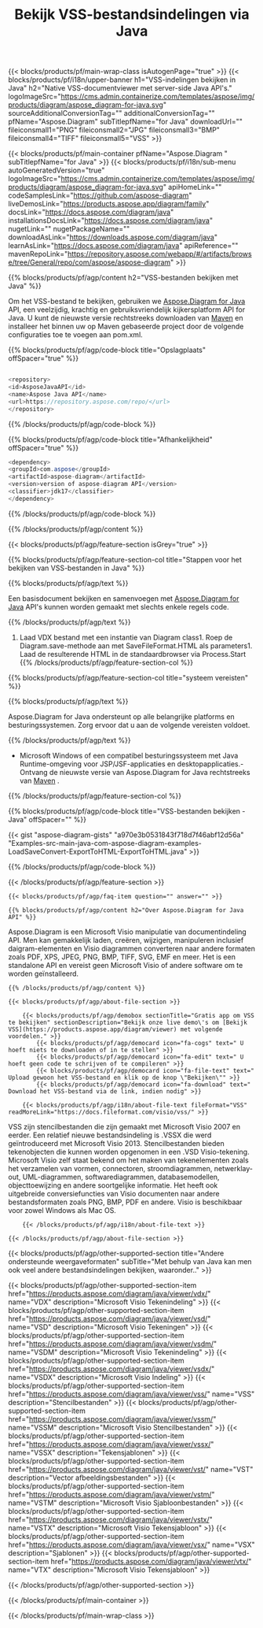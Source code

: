 ﻿---
title: Bekijk VSS-bestandsindelingen via Java 
weight: 3490
url: /nl/java/viewer/vss/ 
description: Java voorbeeldcode om VSS-documenten te bekijken in Java Runtime Environment voor JSP/JSF-applicaties en desktopapplicaties.
---
{{< blocks/products/pf/main-wrap-class isAutogenPage="true" >}}
{{< blocks/products/pf/i18n/upper-banner h1="VSS-indelingen bekijken in Java" h2="Native VSS-documentviewer met server-side Java API\'s." logoImageSrc="https://cms.admin.containerize.com/templates/aspose/img/products/diagram/aspose_diagram-for-java.svg" sourceAdditionalConversionTag="" additionalConversionTag="" pfName="Aspose.Diagram" subTitlepfName="for Java" downloadUrl="" fileiconsmall1="PNG" fileiconsmall2="JPG" fileiconsmall3="BMP" fileiconsmall4="TIFF" fileiconsmall5="VSS" >}}

{{< blocks/products/pf/main-container pfName="Aspose.Diagram " subTitlepfName="for Java" >}}
{{< blocks/products/pf/i18n/sub-menu autoGeneratedVersion="true" logoImageSrc="https://cms.admin.containerize.com/templates/aspose/img/products/diagram/aspose_diagram-for-java.svg" apiHomeLink="" codeSamplesLink="https://github.com/aspose-diagram" liveDemosLink="https://products.aspose.app/diagram/family" docsLink="https://docs.aspose.com/diagram/java" installationsDocsLink="https://docs.aspose.com/diagram/java" nugetLink="" nugetPackageName="" downloadAsLink="https://downloads.aspose.com/diagram/java" learnAsLink="https://docs.aspose.com/diagram/java" apiReference="" mavenRepoLink="https://repository.aspose.com/webapp/#/artifacts/browse/tree/General/repo/com/aspose/aspose-diagram" >}}

{{% blocks/products/pf/agp/content h2="VSS-bestanden bekijken met Java" %}}

 Om het VSS-bestand te bekijken, gebruiken we
 [Aspose.Diagram for Java](https://products.aspose.com/diagram/java) 
 API, een veelzijdig, krachtig en gebruiksvriendelijk kijkersplatform API for Java. U kunt de nieuwste versie rechtstreeks downloaden van
 [Maven](https://repository.aspose.com/webapp/#/artifacts/browse/tree/General/repo/com/aspose/aspose-diagram) 
 en installeer het binnen uw op Maven gebaseerde project door de volgende configuraties toe te voegen aan pom.xml.

{{% blocks/products/pf/agp/code-block title="Opslagplaats" offSpacer="true" %}}

```cs

<repository>
<id>AsposeJavaAPI</id>
<name>Aspose Java API</name>
<url>https://repository.aspose.com/repo/</url>
</repository>


```

{{% /blocks/products/pf/agp/code-block %}}

{{% blocks/products/pf/agp/code-block title="Afhankelijkheid" offSpacer="true" %}}

```cs
<dependency>
<groupId>com.aspose</groupId>
<artifactId>aspose-diagram</artifactId>
<version>version of aspose-diagram API</version>
<classifier>jdk17</classifier>
</dependency>


```

{{% /blocks/products/pf/agp/code-block %}}

{{% /blocks/products/pf/agp/content %}}

{{< blocks/products/pf/agp/feature-section isGrey="true" >}}

{{% blocks/products/pf/agp/feature-section-col title="Stappen voor het bekijken van VSS-bestanden in Java" %}}

{{% blocks/products/pf/agp/text %}}

 Een basisdocument bekijken en samenvoegen met
 [Aspose.Diagram for Java](https://products.aspose.com/diagram/java) 
 API's kunnen worden gemaakt met slechts enkele regels code.

{{% /blocks/products/pf/agp/text %}}

1. Laad VDX bestand met een instantie van Diagram class1. Roep de Diagram.save-methode aan met SaveFileFormat.HTML als parameters1. Laad de resulterende HTML in de standaardbrowser via Process.Start
{{% /blocks/products/pf/agp/feature-section-col %}}

{{% blocks/products/pf/agp/feature-section-col title="systeem vereisten" %}}

{{% blocks/products/pf/agp/text %}}

 Aspose.Diagram for Java ondersteunt op alle belangrijke platforms en besturingssystemen. Zorg ervoor dat u aan de volgende vereisten voldoet.

{{% /blocks/products/pf/agp/text %}}

- Microsoft Windows of een compatibel besturingssysteem met Java Runtime-omgeving voor JSP/JSF-applicaties en desktopapplicaties.- Ontvang de nieuwste versie van Aspose.Diagram for Java rechtstreeks van [Maven](https://repository.aspose.com/webapp/#/artifacts/browse/tree/General/repo/com/aspose/aspose-diagram)  .

{{% /blocks/products/pf/agp/feature-section-col %}}

{{% blocks/products/pf/agp/code-block title="VSS-bestanden bekijken - Java" offSpacer="" %}}

{{< gist "aspose-diagram-gists" "a970e3b0531843f718d7f46abf12d56a" "Examples-src-main-java-com-aspose-diagram-examples-LoadSaveConvert-ExportToHTML-ExportToHTML.java" >}}

{{% /blocks/products/pf/agp/code-block %}}

{{< /blocks/products/pf/agp/feature-section >}}

    {{< blocks/products/pf/agp/faq-item question="" answer="" >}}
 

<!-- aboutfile Starts -->

    {{% blocks/products/pf/agp/content h2="Over Aspose.Diagram for Java API" %}}

 Aspose.Diagram is een Microsoft Visio manipulatie van documentindeling API. Men kan gemakkelijk laden, creëren, wijzigen, manipuleren inclusief daigram-elementen en Visio diagrammen converteren naar andere formaten zoals PDF, XPS, JPEG, PNG, BMP, TIFF, SVG, EMF en meer. Het is een standalone API en vereist geen Microsoft Visio of andere software om te worden geïnstalleerd.  



    {{% /blocks/products/pf/agp/content %}}

    {{< blocks/products/pf/agp/about-file-section >}}

        {{< blocks/products/pf/agp/demobox sectionTitle="Gratis app om VSS te bekijken" sectionDescription="Bekijk onze live demo\'s om [Bekijk VSS](https://products.aspose.app/diagram/viewer) met volgende voordelen." >}}
            {{< blocks/products/pf/agp/democard icon="fa-cogs" text=" U hoeft niets te downloaden of in te stellen" >}}
            {{< blocks/products/pf/agp/democard icon="fa-edit" text=" U hoeft geen code te schrijven of te compileren" >}}
            {{< blocks/products/pf/agp/democard icon="fa-file-text" text=" Upload gewoon het VSS-bestand en klik op de knop \"Bekijken\"" >}}
            {{< blocks/products/pf/agp/democard icon="fa-download" text=" Download het VSS-bestand via de link, indien nodig" >}}

        {{< blocks/products/pf/agp/i18n/about-file-text fileFormat="VSS" readMoreLink="https://docs.fileformat.com/visio/vss/" >}}
VSS zijn stencilbestanden die zijn gemaakt met Microsoft Visio 2007 en eerder. Een relatief nieuwe bestandsindeling is .VSSX die werd geïntroduceerd met Microsoft Visio 2013. Stencilbestanden bieden tekenobjecten die kunnen worden opgenomen in een .VSD Visio-tekening. Microsoft Visio zelf staat bekend om het maken van tekenelementen zoals het verzamelen van vormen, connectoren, stroomdiagrammen, netwerklay-out, UML-diagrammen, softwarediagrammen, databasemodellen, objecttoewijzing en andere soortgelijke informatie. Het heeft ook uitgebreide conversiefuncties van Visio documenten naar andere bestandsformaten zoals PNG, BMP, PDF en andere. Visio is beschikbaar voor zowel Windows als Mac OS. 

        {{< /blocks/products/pf/agp/i18n/about-file-text >}}

    {{< /blocks/products/pf/agp/about-file-section >}}

<!-- aboutfile Ends -->

{{< blocks/products/pf/agp/other-supported-section title="Andere ondersteunde weergaveformaten" subTitle="Met behulp van Java kan men ook veel andere bestandsindelingen bekijken, waaronder.." >}}

{{< blocks/products/pf/agp/other-supported-section-item href="https://products.aspose.com/diagram/java/viewer/vdx/" name="VDX" description="Microsoft Visio Tekenindeling" >}}
{{< blocks/products/pf/agp/other-supported-section-item href="https://products.aspose.com/diagram/java/viewer/vsd/" name="VSD" description="Microsoft Visio Tekeningen" >}}
{{< blocks/products/pf/agp/other-supported-section-item href="https://products.aspose.com/diagram/java/viewer/vsdm/" name="VSDM" description="Microsoft Visio Tekenindeling" >}}
{{< blocks/products/pf/agp/other-supported-section-item href="https://products.aspose.com/diagram/java/viewer/vsdx/" name="VSDX" description="Microsoft Visio Indeling" >}}
{{< blocks/products/pf/agp/other-supported-section-item href="https://products.aspose.com/diagram/java/viewer/vss/" name="VSS" description="Stencilbestanden" >}}
{{< blocks/products/pf/agp/other-supported-section-item href="https://products.aspose.com/diagram/java/viewer/vssm/" name="VSSM" description="Microsoft Visio Stencilbestanden" >}}
{{< blocks/products/pf/agp/other-supported-section-item href="https://products.aspose.com/diagram/java/viewer/vssx/" name="VSSX" description="Tekensjablonen" >}}
{{< blocks/products/pf/agp/other-supported-section-item href="https://products.aspose.com/diagram/java/viewer/vst/" name="VST" description="Vector afbeeldingsbestanden" >}}
{{< blocks/products/pf/agp/other-supported-section-item href="https://products.aspose.com/diagram/java/viewer/vstm/" name="VSTM" description="Microsoft Visio Sjabloonbestanden" >}}
{{< blocks/products/pf/agp/other-supported-section-item href="https://products.aspose.com/diagram/java/viewer/vstx/" name="VSTX" description="Microsoft Visio Tekensjabloon" >}}
{{< blocks/products/pf/agp/other-supported-section-item href="https://products.aspose.com/diagram/java/viewer/vsx/" name="VSX" description="Sjablonen" >}}
{{< blocks/products/pf/agp/other-supported-section-item href="https://products.aspose.com/diagram/java/viewer/vtx/" name="VTX" description="Microsoft Visio Tekensjabloon" >}}

{{< /blocks/products/pf/agp/other-supported-section >}}

{{< /blocks/products/pf/main-container >}}
    
{{< /blocks/products/pf/main-wrap-class >}}